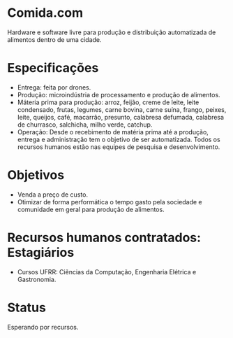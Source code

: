 # Comida.com
Hardware e software livre para produção e distribuição automatizada de alimentos dentro de uma cidade.
# Especificações
- Entrega: feita por drones.
- Produção: microindústria de processamento e produção de alimentos.
- Máteria prima para produção: arroz, feijão, creme de leite, leite condensado, frutas, legumes, carne bovina, carne suína, frango, peixes, leite, queijos, café, macarrão, presunto, calabresa defumada, calabresa de churrasco, salchicha, milho verde, catchup.
- Operação: Desde o recebimento de matéria prima até a produção, entrega e administração tem o objetivo de ser automatizada. Todos os recursos humanos estão nas equipes de pesquisa e desenvolvimento.
# Objetivos
- Venda a preço de custo.
- Otimizar de forma performática o tempo gasto pela sociedade e comunidade em geral para produção de alimentos.
# Recursos humanos contratados: Estagiários
- Cursos UFRR: Ciẽncias da Computação, Engenharia Elétrica e Gastronomia.
# Status
Esperando por recursos.
